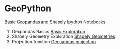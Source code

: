 # GeoPython
Basic Geopandas and Shapely Ipython Notebooks

1. Geopandas Basics [Basic Exploration](https://github.com/shakasom/GeoPython/blob/master/Geopandas%20Basics.ipynb)
2. Shapely Geometry Exploration  [Shapely Geometries](https://github.com/shakasom/GeoPython/blob/master/Shapely_LineStrings.ipynb)
3. Projection function [Geopandas projection](https://github.com/shakasom/GeoPython/blob/master/projeciton_funciton.py)


